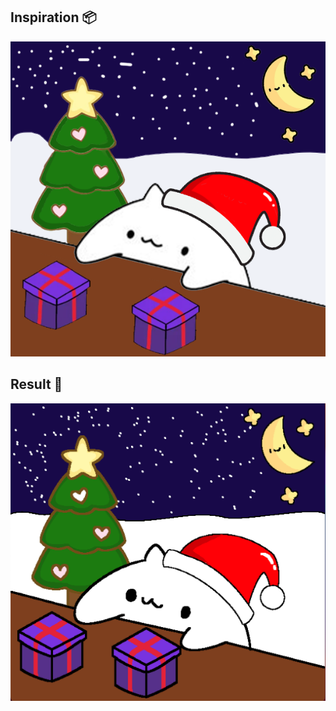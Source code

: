 
## Inspiration 📦
![InspirationPicture](InspirationPicture.png)

## Result 🫡
![ResultPicture](Assignment1_65050427_65050242.png)